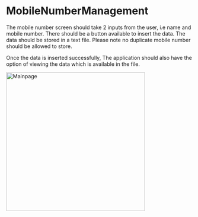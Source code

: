 # MobileNumberManagement

The mobile number screen should take 2 inputs from the user, i.e name and mobile number. There should be a button available to insert the data. The data should be stored in a text file. Please note no duplicate mobile number should be allowed to store.

Once the data is inserted successfully, The application should also have the option of viewing the data which is available in the file.

<img width="374" alt="Mainpage" src="https://user-images.githubusercontent.com/88208046/177503730-45bc7486-651e-4fea-b71d-c9c03758e1b9.PNG">

